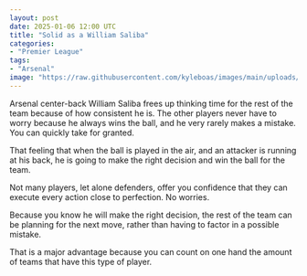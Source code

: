 ```yaml
---
layout: post
date: 2025-01-06 12:00 UTC
title: "Solid as a William Saliba"
categories:
- "Premier League"
tags:
- "Arsenal"
image: "https://raw.githubusercontent.com/kyleboas/images/main/uploads/2025/01/01/Image-01Jan2025_22:08:06.png"
---
```


Arsenal center-back William Saliba frees up thinking time for the rest of the team because of how consistent he is. The other players never have to worry because he always wins the ball, and he very rarely makes a mistake. You can quickly take for granted.

<!---more--->

That feeling that when the ball is played in the air, and an attacker is running at his back, he is going to make the right decision and win the ball for the team.

Not many players, let alone defenders, offer you confidence that they can execute every action close to perfection. No worries.

Because you know he will make the right decision, the rest of the team can be planning for the next move, rather than having to factor in a possible mistake. 

That is a major advantage because you can count on one hand the amount of teams that have this type of player.
